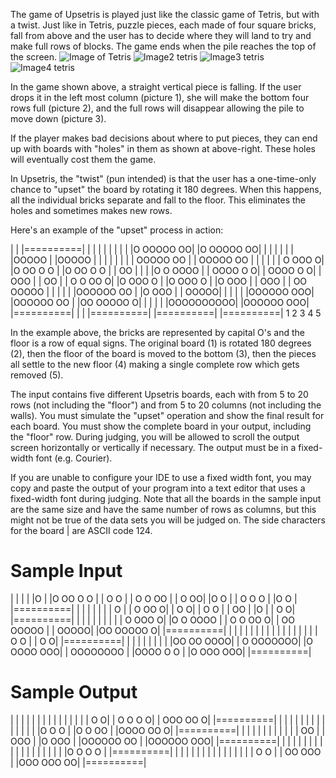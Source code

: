 The game of Upsetris is played just like the classic game of Tetris, but with a twist. Just like in Tetris, puzzle pieces, each made of four square bricks, fall from above and the user has to decide where they will land to try and make full rows of blocks. The game ends when the pile reaches the top of the screen.
![Image of Tetris](https://dmoj.algome.me/media/martor/89414521-e4e4-4bb5-9f2e-0b3926c92488.png) ![Image2 tetris](https://dmoj.algome.me/media/martor/17c686c9-f73a-4b8c-bd02-1d3e5d360048.png) ![Image3 tetris](https://dmoj.algome.me/media/martor/b0a41571-114d-450c-8ab3-84a4ba34b36b.png) ![Image4 tetris](https://dmoj.algome.me/media/martor/736da10a-dc21-4119-8eea-702fd15fe986.png)

In the game shown above, a straight vertical piece is falling. If the user drops it in the left most column (picture 1), she will make the bottom four rows full (picture 2), and the full rows will disappear allowing the pile to move down (picture 3).

If the player makes bad decisions about where to put pieces, they can end up with boards with "holes" in them as shown at above-right. These holes will eventually cost them the game.

In Upsetris, the "twist" (pun intended) is that the user has a one-time-only chance to "upset" the board by rotating it 180 degrees. When this happens, all the individual bricks separate and fall to the floor. This eliminates the holes and sometimes makes new rows.

Here's an example of the "upset" process in action:

|          | |==========| |          | |          | |          |
|          | |O OOOOO OO| |O OOOOO OO| |          | |          |
|          | |OOOOO     | |OOOOO     | |          | |          |
|          | | OOOOO OO | | OOOOO OO | |          | |          |
| O   OOO O| |O OO O O  | |O OO O O  | |  OO      | |          |
|O O  OOOO | | OOOO  O O| | OOOO  O O| |  OOO     | |  OO      |
|  O O OO O| |O OOO   O | |O OOO   O | |O OOO     | |  OOO     |
| OO OOOOO | |          | |          | |OOOOOO OO | |O OOO     |
|     OOOOO| |          | |          | |OOOOOO OOO| |OOOOOO OO |
|OO OOOOO O| |          | |          | |OOOOOOOOOO| |OOOOOO OOO|
|==========| |          | |==========| |==========| |==========|
    1             2	            3	        4	        5

In the example above, the bricks are represented by capital O's and the floor is a row of equal signs. The original board (1) is rotated 180 degrees (2), then the floor of the board is moved to the bottom (3), then the pieces all settle to the new floor (4) making a single complete row which gets removed (5).

The input contains five different Upsetris boards, each with from 5 to 20 rows (not including the "floor") and from 5 to 20 columns (not including the walls). You must simulate the "upset" operation and show the final result for each board. You must show the complete board in your output, including the "floor" row. During judging, you will be allowed to scroll the output screen horizontally or vertically if necessary. The output must be in a fixed-width font (e.g. Courier).

If you are unable to configure your IDE to use a fixed width font, you may copy and paste the output of your program into a text editor that uses a fixed-width font during judging. Note that all the boards in the sample input are the same size and have the same number of rows as columns, but this might not be true of the data sets you will be judged on. The side characters for the board | are ASCII code 124.

# Sample Input
|          |
|          |
|O         |
|O OO  O O |
|    O O   |
| O   O OO |
|  O     OO|
|O O       |
|   O  O O |
|O      O  |
|==========|
|          |
|          |
|          |
|    O     |
|   O  OO O|
|   O     O|
|    O  O  |
|       OO |
|O         |
|   O     O|
|==========|
|          |
|          |
|          |
|          |
| O   OOO O|
|O O  OOOO |
|  O O OO O|
| OO OOOOO |
|     OOOOO|
|OO OOOOO O|
|==========|
|          |
|          |
|          |
|          |
|          |
|          |
|          |
|          |
| O     O  |
|     O   O|
|==========|
|          |
|          |
|          |
|          |
|OO OO OOOO|
| O OOOOOOO|
|O OOOO OOO|
| OOOOOOOO |
|OOOO O O  |
|O  OOO OOO|
|==========|

# Sample Output

|          |
|          |
|          |
|          |
|          |
|          |
|          |
| O       O|
| O O   O O|
| OOO  OO O|
|==========|
|          |
|          |
|          |
|          |
|          |
|          |
|          |
|O O   O   |
|O O  OO   |
|OOOO OO  O|
|==========|
|          |
|          |
|          |
|          |
|          |
|  OO      |
|  OOO     |
|O OOO     |
|OOOOOO OO |
|OOOOOO OOO|
|==========|
|          |
|          |
|          |
|          |
|          |
|          |
|          |
|          |
|          |
|O O O   O |
|==========|
|          |
|          |
|          |
|          |
|          |
|          |
|          |
|  O   O   |
| OO OOO   |
|OOO OOO OO|
|==========|